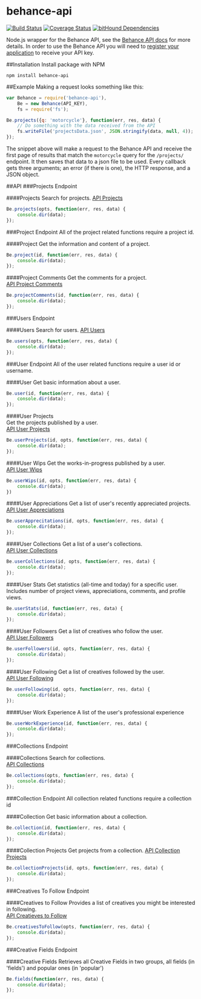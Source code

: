 # behance-api
[![Build Status](https://travis-ci.org/Polyneue/behance-api.svg?branch=master)](https://travis-ci.org/Polyneue/behance-api)
[![Coverage Status](https://coveralls.io/repos/github/Polyneue/behance-api/badge.svg?branch=master)](https://coveralls.io/github/Polyneue/behance-api?branch=master)
[![bitHound Dependencies](https://www.bithound.io/github/Polyneue/behance-api/badges/dependencies.svg)](https://www.bithound.io/github/Polyneue/behance-api/master/dependencies/npm)  

Node.js wrapper for the Behance API, see the [Behance API docs](https://www.behance.net/dev/api/endpoints/) for more details. In order to use the Behance API you will need to [register your application](https://www.behance.net/dev/register) to receive your API key. 

##Installation
Install package with NPM

```
npm install behance-api
```

##Example
Making a request looks something like this:

```javascript
var Behance = require('behance-api'),
	Be = new Behance(API_KEY),
	fs = require('fs');

Be.projects({q: 'motorcycle'}, function(err, res, data) {
	// Do something with the data received from the API
	fs.writeFile('projectsData.json', JSON.stringify(data, null, 4));
});
```

The snippet above will make a request to the Behance API and receive the first page of results that match the `motorcycle` query for the `/projects/` endpoint. It then saves that data to a json file to be used. Every callback gets three arguments; an error (if there is one), the HTTP response, and a JSON object.

##API
###Projects Endpoint

####Projects
Search for projects.
[API Projects](https://www.behance.net/dev/api/endpoints/1#projects-get-10)  

```javascript
Be.projects(opts, function(err, res, data) {
	console.dir(data);
});
```

###Project Endpoint
All of the project related functions require a project id.

####Project
Get the information and content of a project.  

```javascript
Be.project(id, function(err, res, data) {
	console.dir(data);
});
```

####Project Comments
Get the comments for a project.   
[API Project Comments](https://www.behance.net/dev/api/endpoints/1#projects-get-5)

```javascript
Be.projectComments(id, function(err, res, data) {
	console.dir(data);
});
```

###Users Endpoint

####Users
Search for users.
[API Users](https://www.behance.net/dev/api/endpoints/2#users-get-9)

```javascript
Be.users(opts, function(err, res, data) {
	console.dir(data);
});
```

###User Endpoint
All of the user related functions require a user id or username.

####User
Get basic information about a user.

```javascript
Be.user(id, function(err, res, data) {
	console.dir(data);
});
```

####User Projects	
Get the projects published by a user.  
[API User Projects](https://www.behance.net/dev/api/endpoints/2#users-get-2)

```javascript
Be.userProjects(id, opts, function(err, res, data) {
	console.dir(data);
});
```

####User Wips
Get the works-in-progress published by a user.  
[API User Wips](https://www.behance.net/dev/api/endpoints/2#users-get-3)

```javascript
Be.userWips(id, opts, function(err, res, data) {
	console.dir(data);
})
```

####User Appreciations
Get a list of user's recently appreciated projects.  
[API User Appreciations](https://www.behance.net/dev/api/endpoints/2#users-get-13)

```javascript
Be.userApprecitations(id, opts, function(err, res, data) {
	console.dir(data);
});
```

####User Collections
Get a list of a user's collections.  
[API User Collections](https://www.behance.net/dev/api/endpoints/2#users-get-21)

```javascript
Be.userCollections(id, opts, function(err, res, data) {
	console.dir(data);
});
```

####User Stats
Get statistics (all-time and today) for a specific user. Includes number of project views, appreciations, comments, and profile views.

```javascript
Be.userStats(id, function(err, res, data) {
	console.dir(data);
});
```

####User Followers
Get a list of creatives who follow the user.  
[API User Followers](https://www.behance.net/dev/api/endpoints/2#users-get-57)

```javascript
Be.userFollowers(id, opts, function(err, res, data) {
	console.dir(data);
});
```

####User Following
Get a list of creatives followed by the user.  
[API User Following](https://www.behance.net/dev/api/endpoints/2#users-get-59)

```javascript
Be.userFollowing(id, opts, function(err, res, data) {
	console.dir(data);
});
```

####User Work Experience
A list of the user's professional experience

```javascript
Be.userWorkExperience(id, function(err, res, data) {
	console.dir(data);
});
```

###Collections Endpoint

####Collections
Search for collections.  
[API Collections](https://www.behance.net/dev/api/endpoints/5#collections-get-15)

```javascript
Be.collections(opts, function(err, res, data) {
	console.dir(data);
});
```

###Collection Endpoint
All collection related functions require a collection id

####Collection
Get basic information about a collection.

```javascript
Be.collection(id, function(err, res, data) {
	console.dir(data);
});
```

####Collection Projects
Get projects from a collection.
[API Collection Projects](https://www.behance.net/dev/api/endpoints/5#collections-get-19)

```javascript
Be.collectionProjects(id, opts, function(err, res, data) {
	console.dir(data);
});
```

###Creatives To Follow Endpoint

####Creatives to Follow
Provides a list of creatives you might be interested in following.  
[API Creatieves to Follow](https://www.behance.net/dev/api/endpoints/9#creatives-to-follow-get-69)

```javascript
Be.creativesToFollow(opts, function(err, res, data) {
	console.dir(data);
});
```


###Creative Fields Endpoint

####Creative Fields
Retrieves all Creative Fields in two groups, all fields (in 'fields') and popular ones (in 'popular')

```javascript
Be.fields(function(err, res, data) {
	console.dir(data);
});
```
